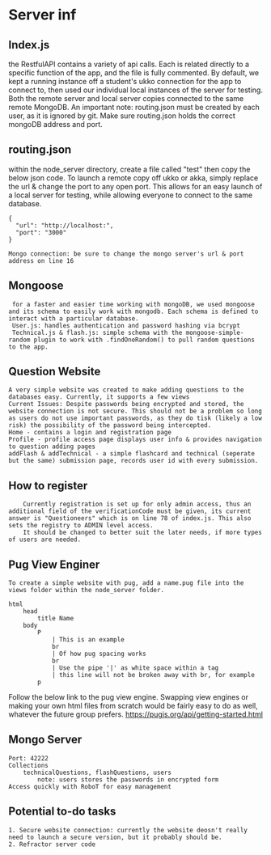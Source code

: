 # Server inf

## Index.js
the RestfulAPI contains a variety of api calls.
Each is related directly to a specific function of the app, and the file is fully commented.
By default, we kept a running instance off a student's ukko connection for the app to connect to, then used our individual local instances of the server for testing. Both the remote server and local server copies connected to the same remote MongoDB.
An important note: routing.json must be created by each user, as it is ignored by git. Make sure routing.json holds the correct mongoDB address and port.

## routing.json
within the node_server directory, create a file called "test" then copy the below json code. 
To launch a remote copy off ukko or akka, simply replace the url & change the port to any open port. 
This allows for an easy launch of a local server for testing, while allowing everyone to connect to the same database.
```
{
  "url": "http://localhost:",
  "port": "3000"
}
```
	Mongo connection: be sure to change the mongo server's url & port address on line 16

## Mongoose
	 for a faster and easier time working with mongoDB, we used mongoose and its schema to easily work with mongodb. Each schema is defined to interact with a particular database.
	 User.js: handles authentication and password hashing via bcrypt
	 Technical.js & flash.js: simple schema with the mongoose-simple-random plugin to work with .findOneRandom() to pull random questions to the app.

## Question Website
	A very simple website was created to make adding questions to the databases easy. Currently, it supports a few views
	Current Issues: Despite passwords being encrypted and stored, the website connection is not secure. This should not be a problem so long as users do not use important passwords, as they do tisk (likely a low risk) the possibility of the password being intercepted.
	Home - contains a login and registration page
	Profile - profile access page displays user info & provides navigation to question adding pages
	addFlash & addTechnical - a simple flashcard and technical (seperate but the same) submission page, records user id with every submission.


## How to register
		Currently registration is set up for only admin access, thus an additional field of the verificationCode must be given, its current answer is "Questioneers" which is on line 78 of index.js. This also sets the registry to ADMIN level access.
		It should be changed to better suit the later needs, if more types of users are needed.

## Pug View Enginer
	To create a simple website with pug, add a name.pug file into the views folder within the node_server folder.
```
html
	head
		title Name
	body
		P
			| This is an example
			br
			| Of how pug spacing works
			br
			| Use the pipe '|' as white space within a tag
			| this line will not be broken away with br, for example
		p
```
Follow the below link to the pug view engine. Swapping view engines or making your own html files from scratch would be fairly easy to do as well, whatever the future group prefers.
https://pugjs.org/api/getting-started.html

## Mongo Server
	Port: 42222
	Collections
		technicalQuestions, flashQuestions, users
			note: users stores the passwords in encrypted form
	Access quickly with RoboT for easy management

## Potential to-do tasks
	1. Secure website connection: currently the website deosn't really need to launch a secure version, but it probably should be.
	2. Refractor server code